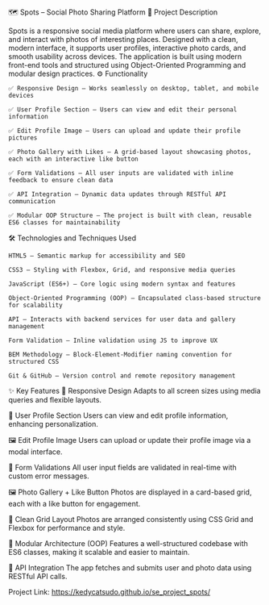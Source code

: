 🗺️ Spots – Social Photo Sharing Platform
📘 Project Description

Spots is a responsive social media platform where users can share, explore, and interact with photos of interesting places. Designed with a clean, modern interface, it supports user profiles, interactive photo cards, and smooth usability across devices. The application is built using modern front-end tools and structured using Object-Oriented Programming and modular design practices.
⚙️ Functionality

    ✅ Responsive Design — Works seamlessly on desktop, tablet, and mobile devices

    ✅ User Profile Section — Users can view and edit their personal information

    ✅ Edit Profile Image — Users can upload and update their profile pictures

    ✅ Photo Gallery with Likes — A grid-based layout showcasing photos, each with an interactive like button

    ✅ Form Validations — All user inputs are validated with inline feedback to ensure clean data

    ✅ API Integration — Dynamic data updates through RESTful API communication

    ✅ Modular OOP Structure — The project is built with clean, reusable ES6 classes for maintainability

🛠️ Technologies and Techniques Used

    HTML5 – Semantic markup for accessibility and SEO

    CSS3 – Styling with Flexbox, Grid, and responsive media queries

    JavaScript (ES6+) – Core logic using modern syntax and features

    Object-Oriented Programming (OOP) – Encapsulated class-based structure for scalability

    API – Interacts with backend services for user data and gallery management

    Form Validation – Inline validation using JS to improve UX

    BEM Methodology – Block-Element-Modifier naming convention for structured CSS

    Git & GitHub – Version control and remote repository management

✨ Key Features
📱 Responsive Design
Adapts to all screen sizes using media queries and flexible layouts.

👤 User Profile Section
Users can view and edit profile information, enhancing personalization.

🖼️ Edit Profile Image
Users can upload or update their profile image via a modal interface.

🧾 Form Validations
All user input fields are validated in real-time with custom error messages.

🖼️ Photo Gallery + Like Button
Photos are displayed in a card-based grid, each with a like button for engagement.

🧩 Clean Grid Layout
Photos are arranged consistently using CSS Grid and Flexbox for performance and style.

🧠 Modular Architecture (OOP)
Features a well-structured codebase with ES6 classes, making it scalable and easier to maintain.

🔗 API Integration
The app fetches and submits user and photo data using RESTful API calls.

Project Link: https://kedycatsudo.github.io/se_project_spots/
